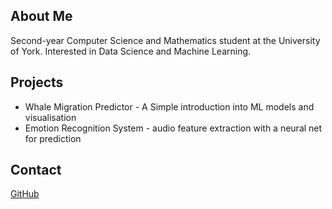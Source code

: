 ## About Me
Second-year Computer Science and Mathematics student at the University of York.
Interested in Data Science and Machine Learning.

## Projects 
- Whale Migration Predictor - A Simple introduction into ML models and visualisation
- Emotion Recognition System - audio feature extraction with a neural net for prediction

## Contact 
[GitHub](https://github.com/CallumRobertson-Cox)
 
